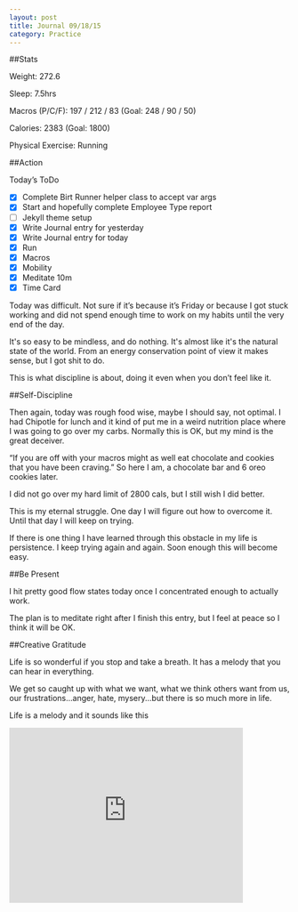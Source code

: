 ```yaml
---
layout: post
title: Journal 09/18/15
category: Practice
---
```


##Stats

Weight: 272.6

Sleep: 7.5hrs

Macros (P/C/F):  197 / 212 / 83 (Goal: 248 / 90 / 50)

Calories:  2383 (Goal: 1800)

Physical Exercise: Running

##Action

Today’s ToDo

- [x] Complete Birt Runner helper class to accept var args
- [x] Start and hopefully complete Employee Type report
- [ ] Jekyll theme setup
- [x] Write Journal entry for yesterday
- [x] Write Journal entry for today
- [x] Run
- [x] Macros
- [x] Mobility
- [x] Meditate 10m
- [x] Time Card

Today was difficult. Not sure if it’s because it’s Friday or because I got stuck working and did not spend enough time to work on my habits until the very end of the day.

It's so easy to be mindless, and do nothing. It's almost like it's the natural state of the world. From an energy conservation point of view it makes sense, but I got shit to do.

This is what discipline is about, doing it even when you don’t feel like it.

##Self-Discipline

Then again, today was rough food wise, maybe I should say, not optimal. I had Chipotle for lunch and it kind of put me in a weird nutrition place where I was going to go over my carbs. Normally this is OK, but my mind is the great deceiver.

“If you are off with your macros might as well eat chocolate and cookies that you have been craving.” So here I am, a chocolate bar and 6 oreo cookies later.

I did not go over my hard limit of 2800 cals, but I still wish I did better.

This is my eternal struggle. One day I will figure out how to overcome it. Until that day I will keep on trying. 

If there is one thing I have learned through this obstacle in my life is persistence. I keep trying again and again. Soon enough this will become easy.

##Be Present

l hit pretty good flow states today once I concentrated enough to actually work.

The plan is to meditate right after I finish this entry, but I feel at peace so I think it will be OK.

##Creative Gratitude

Life is so wonderful if you stop and take a breath. It has a melody that you can hear in everything. 

We get so caught up with what we want, what we think others want from us, our frustrations...anger, hate, mysery...but there is so much more in life.

Life is a melody and it sounds like this

<iframe width="420" height="315" src="http://www.youtube.com/embed/W5_xFH5wqKM" frameborder="0" allowfullscreen></iframe>

